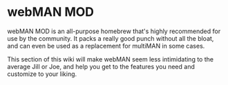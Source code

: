 # webMAN MOD

webMAN MOD is an all-purpose homebrew that's highly recommended for use by the community. It packs a really good punch without all the bloat, and can even be used as a replacement for multiMAN in some cases.

This section of this wiki will make webMAN seem less intimidating to the average Jill or Joe, and help you get to the features you need and customize to your liking.
